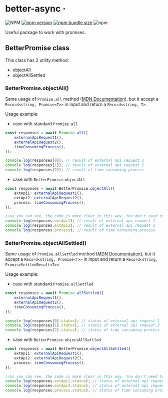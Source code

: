 # better-async &middot;

![NPM](https://img.shields.io/npm/l/better-async)
[![npm version](https://img.shields.io/npm/v/better-async.svg?style=flat)](https://www.npmjs.com/package/better-async)
[![npm bundle size](https://img.shields.io/bundlephobia/minzip/better-async)](https://bundlephobia.com/package/better-async)
![npm](https://img.shields.io/npm/dt/better-async)

Useful package to work with promises.

## BetterPromise class

This class has 2 utility method:

- objectAll
- objectAllSettled

### BetterPromise.objectAll()

Same usage of `Promise.all` method ([MDN Documentation](https://developer.mozilla.org/en-US/docs/Web/JavaScript/Reference/Global_Objects/Promise/all)), but it accept a `Record<string, Promise<T>>` in input and return a `Record<string, T>`.

Usage example:

- case with standard `Promise.all`

```typescript
const responses = await Promise.all([
    externalApiRequest1(),
    externalApiRequest2(),
    timeConsumingProcess(),
]);

console.log(responses[0]); // result of external api request 1
console.log(responses[1]); // result of external api request 2
console.log(responses[2]); // result of time consuming process
```

- case with `BetterPromise.objectAll`

```typescript
const responses = await BetterPromise.objectAll({
    extApi1: externalApiRequest1(),
    extApi2: externalApiRequest2(),
    process: timeConsumingProcess(),
});

//as you can see, the code is more clear in this way. You don't need to remember which thing are in which position
console.log(responses.extApi1); // result of external api request 1
console.log(responses.extApi2); // result of external api request 2
console.log(responses.process); // result of time consuming process
```

### BetterPromise.objectAllSettled()

Same usage of `Promise.allSettled` method ([MDN Documentation](https://developer.mozilla.org/en-US/docs/Web/JavaScript/Reference/Global_Objects/Promise/allSettled)), but it accept a `Record<string, Promise<T>>` in input and return a `Record<string, PromiseSettledResult<T>>`.

Usage example:

- case with standard `Promise.allSettled`

```typescript
const responses = await Promise.allSettled([
    externalApiRequest1(),
    externalApiRequest2(),
    timeConsumingProcess(),
]);

console.log(responses[0].status); // status of external api request 1
console.log(responses[1].status); // status of external api request 2
console.log(responses[2].status); // status of time consuming process
```

- case with `BetterPromise.objectAllSettled`

```typescript
const responses = await BetterPromise.objectAllSettled({
    extApi1: externalApiRequest1(),
    extApi2: externalApiRequest2(),
    process: timeConsumingProcess(),
});

//as you can see, the code is more clear in this way. You don't need to remember which thing are in which position
console.log(responses.extApi1.status); // status of external api request 1
console.log(responses.extApi2.status); // status of external api request 2
console.log(responses.process.status); // status of time consuming process
```
